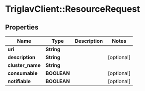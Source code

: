 # TriglavClient::ResourceRequest

## Properties
Name | Type | Description | Notes
------------ | ------------- | ------------- | -------------
**uri** | **String** |  | 
**description** | **String** |  | [optional] 
**cluster_name** | **String** |  | 
**consumable** | **BOOLEAN** |  | [optional] 
**notifiable** | **BOOLEAN** |  | [optional] 



